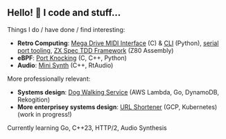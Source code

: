## Hello! :wave: I code and stuff...

Things I do / have done / find interesting:

* **Retro Computing**: [Mega Drive MIDI Interface](https://github.com/rhargreaves/mega-drive-midi-interface) (C) & [CLI](https://github.com/rhargreaves/mdmi-cli) (Python), [serial port tooling](https://github.com/rhargreaves/mega-drive-serial-port), [ZX Spec TDD Framework](https://github.com/rhargreaves/zx-spec) (Z80 Assembly)
* **eBPF**: [Port Knocking](https://github.com/rhargreaves/knock-knock) (C, C++, Python)
* **Audio**: [Mini Synth](https://github.com/rhargreaves/mini-synth) (C++, RtAudio)

More professionally relevant:

* **Systems design**: [Dog Walking Service](https://github.com/rhargreaves/dog-walking) (AWS Lambda, Go, DynamoDB, Rekogition)
* **More enterprisey systems design**: [URL Shortener](https://github.com/rhargreaves/url-shortener) (GCP, Kubernetes) (work in progress!)

Currently learning Go, C++23, HTTP/2, Audio Synthesis

<!--
- 🔭 I’m currently working on ...
- 🌱 I’m currently learning C++, audio synthesis & HTTP/2
- 👯 I’m looking to collaborate on ...
- 🤔 I’m looking for help with ...
- 💬 Ask me about ...
- 📫 How to reach me: ...
- 😄 Pronouns: ...
- ⚡ Fun fact: ...
-->
